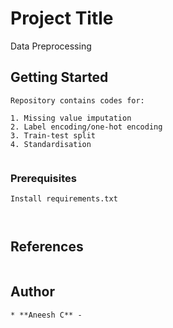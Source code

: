 # Project Title

Data Preprocessing

## Getting Started
```
Repository contains codes for:

1. Missing value imputation
2. Label encoding/one-hot encoding
3. Train-test split
4. Standardisation
  
```

### Prerequisites
```
Install requirements.txt



```

## References
```
```

## Author
```
* **Aneesh C** - 
```


